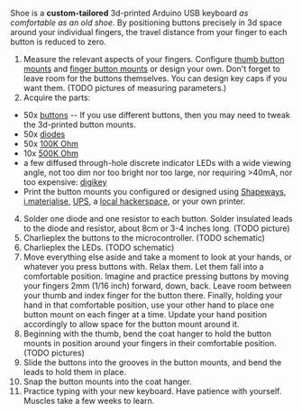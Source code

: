 Shoe is a **custom-tailored** 3d-printed Arduino USB keyboard _as comfortable as an old shoe_. By positioning buttons precisely in 3d space around your individual fingers, the travel distance from your finger to each button is reduced to zero.

1. Measure the relevant aspects of your fingers. Configure [thumb button mounts](http://openjscad.org#https://raw.githubusercontent.com/benshayden/github/master/shoe/thumb.jscad) and [finger button mounts](http://openjscad.org#https://raw.githubusercontent.com/benshayden/github/master/shoe/finger.jscad) or design your own. Don't forget to leave room for the buttons themselves. You can design key caps if you want them. (TODO pictures of measuring parameters.)
2. Acquire the parts:
  * 50x [buttons](http://www.digikey.com/product-detail/en/EVQ-QJJ05Q/P8029SCT-ND/165317) -- If you use different buttons, then you may need to tweak the 3d-printed button mounts.
  * 50x [diodes](http://www.digikey.com/product-detail/en/1N914BTR/1N914BCT-ND/458919)
  * 50x [100K Ohm](http://www.digikey.com/product-detail/en/CFM12JT100K/S100KHCT-ND/2617545)
  * 10x [500K Ohm](http://www.digikey.com/product-detail/en/CFM12JT510K/S510KHCT-ND/2617424)
  * a few diffused through-hole discrete indicator LEDs with a wide viewing angle, not too dim nor too bright nor too large, nor requiring >40mA, nor too expensive: [digikey](http://www.digikey.com/product-search/en?FV=fff40008%2Cfff801b9%2C1140050%2C11402b2%2C3380001%2C3380003%2C3380004%2C3380005%2C3380007%2C3380009%2C338000a%2C338000c%2C338000d%2C338000f%2C3380012%2C3380014%2C3380015%2C338001b%2C338001c%2C3380021%2C3380029%2C3380034%2C3380035%2C3380037%2C3380042%2C3380049%2C338004b%2C338004f%2C3380054%2C3380057%2C338005a%2C338005b%2C338005d%2C3380083%2C3380085%2C338008e%2C338009a%2C338009b%2C338009c%2C338009d%2C33800a0%2C33800a3%2C33800ae%2C33800d2%2C33800f7%2C338011d%2C3380122%2C3380157%2C33801af%2C33801b0%2C33801b1%2C33801b3%2C3380430%2C3380447%2C338045c%2C3380476%2C338048f%2C3380648%2C338073d%2C3380751%2C338076d%2C338076e%2C3380774%2C3380a2e%2C3380ae0%2C3380aec%2C3380aed%2C3380b4f%2C89c001c%2C89c001e%2C89c001f%2C89c0020%2C89c0022%2C89c0023%2C89c0024%2C89c0025%2C89c0026%2C89c0028%2C89c0029%2C89c002d%2C8c40001%2C8c4003c&mnonly=0&newproducts=0&ColumnSort=1000011&page=1&stock=1&pbfree=1&rohs=1&quantity=&ptm=0&fid=0&pageSize=500)
  * Print the button mounts you configured or designed using [Shapeways](http://www.shapeways.com/), [i.materialise](http://i.materialise.com/), [UPS](http://www.theupsstore.com/small-business-solutions/Pages/3d-printing-locations.aspx), a [local hackerspace](http://hackerspaces.org/wiki/List_of_Hacker_Spaces), or your own printer.
4. Solder one diode and one resistor to each button. Solder insulated leads to the diode and resistor, about 8cm or 3-4 inches long. (TODO picture)
5. Charlieplex the buttons to the microcontroller. (TODO schematic)
6. Charlieplex the LEDs. (TODO schematic)
7. Move everything else aside and take a moment to look at your hands, or whatever you press buttons with. Relax them. Let them fall into a comfortable position. Imagine and practice pressing buttons by moving your fingers 2mm (1/16 inch) forward, down, back. Leave room between your thumb and index finger for the button there. Finally, holding your hand in that comfortable position, use your other hand to place one button mount on each finger at a time. Update your hand position accordingly to allow space for the button mount around it.
8. Beginning with the thumb, bend the coat hanger to hold the button mounts in position around your fingers in their comfortable position. (TODO pictures)
9. Slide the buttons into the grooves in the button mounts, and bend the leads to hold them in place.
10. Snap the button mounts into the coat hanger.
11. Practice typing with your new keyboard. Have patience with yourself. Muscles take a few weeks to learn.
